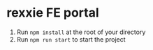 # rexxie FE portal

1. Run `npm install` at the root of your directory
2. Run `npm run start` to start the project
